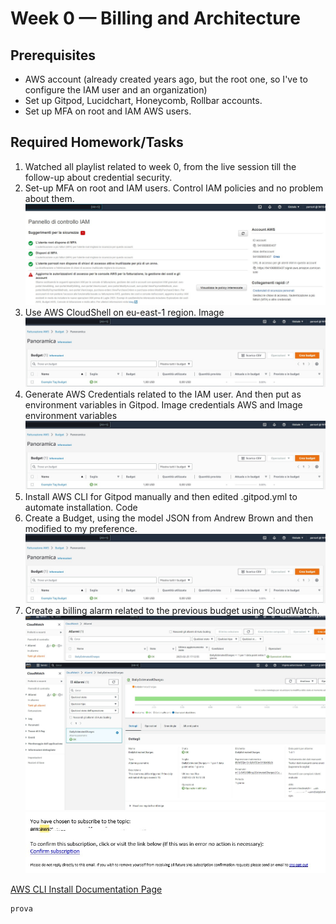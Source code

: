 # Week 0 — Billing and Architecture

## Prerequisites

- AWS account (already created years ago, but the root one, so I've to configure the IAM user and an organization)
- Set up Gitpod, Lucidchart, Honeycomb, Rollbar accounts.
- Set up MFA on root and IAM AWS users.

## Required Homework/Tasks

1. Watched all playlist related to week 0, from the live session till the follow-up about credential security.
2. Set-up MFA on root and IAM users. Control IAM policies and no problem about them.
![IAM User set-up](assets/IAM_User.jpg)
3. Use AWS CloudShell on eu-east-1 region.
  Image
   ![IAM User set-up](assets/aws_budget.jpg)
4. Generate AWS Credentials related to the IAM user. And then put as environment variables in Gitpod.
  Image credentials AWS and Image environment variables
   ![IAM User set-up](assets/aws_budget.jpg)
5. Install AWS CLI for Gitpod manually and then edited .gitpod.yml to automate installation.
  Code
6. Create a Budget, using the model JSON from Andrew Brown and then modified to my preference.
  ![Budget](assets/aws_budget.jpg)
7. Create a billing alarm related to the previous budget using CloudWatch.
 ![Billing1](assets/aws_cloudwatch.jpg)
 ![Billing2](assets/aws_cloudwatch2.jpg)
 ![Subs](assets/aws_notifications.jpg)

[AWS CLI Install Documentation Page](https://docs.aws.amazon.com/cli/latest/userguide/getting-started-install.html)

```
prova
```
